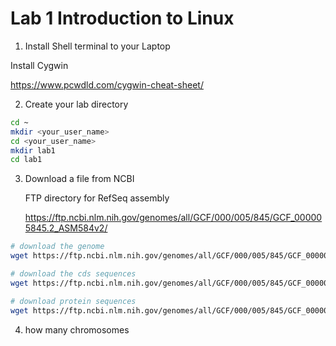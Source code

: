 # Lab 1 Introduction to Linux



1. Install Shell terminal to your Laptop

Install Cygwin 

https://www.pcwdld.com/cygwin-cheat-sheet/

2. Create your lab directory

```sh
cd ~
mkdir <your_user_name>
cd <your_user_name>
mkdir lab1
cd lab1
```

3. Download a file from NCBI

   FTP directory for RefSeq assembly

   https://ftp.ncbi.nlm.nih.gov/genomes/all/GCF/000/005/845/GCF_000005845.2_ASM584v2/

```sh
# download the genome
wget https://ftp.ncbi.nlm.nih.gov/genomes/all/GCF/000/005/845/GCF_000005845.2_ASM584v2/GCF_000005845.2_ASM584v2_genomic.fna.gz

# download the cds sequences
wget https://ftp.ncbi.nlm.nih.gov/genomes/all/GCF/000/005/845/GCF_000005845.2_ASM584v2/GCF_000005845.2_ASM584v2_cds_from_genomic.fna.gz

# download protein sequences
wget https://ftp.ncbi.nlm.nih.gov/genomes/all/GCF/000/005/845/GCF_000005845.2_ASM584v2/GCF_000005845.2_ASM584v2_protein.faa.gz
```



4. how many chromosomes

